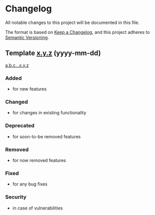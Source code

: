 # Changelog
All notable changes to this project will be documented in this file.

The format is based on [Keep a Changelog](https://keepachangelog.com/),
and this project adheres to [Semantic Versioning](https://semver.org/spec/v2.0.0.html).


## Template [x.y.z](https://github.com/thriving-dev/micronaut-gradle-renovate-example-3/releases/tag/x.y.z) (yyyy-mm-dd)
[a.b.c...x.y.z](https://github.com/thriving-dev/micronaut-gradle-renovate-example-3/compare/a.b.c...x.y.z)

### Added
- for new features

### Changed
- for changes in existing functionality

### Deprecated
- for soon-to-be removed features

### Removed
- for now removed features

### Fixed
- for any bug fixes

### Security
- in case of vulnerabilities
